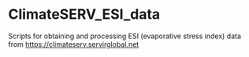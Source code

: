 # ClimateSERV_ESI_data
Scripts for obtaining and processing ESI (evaporative stress index) data from https://climateserv.servirglobal.net
